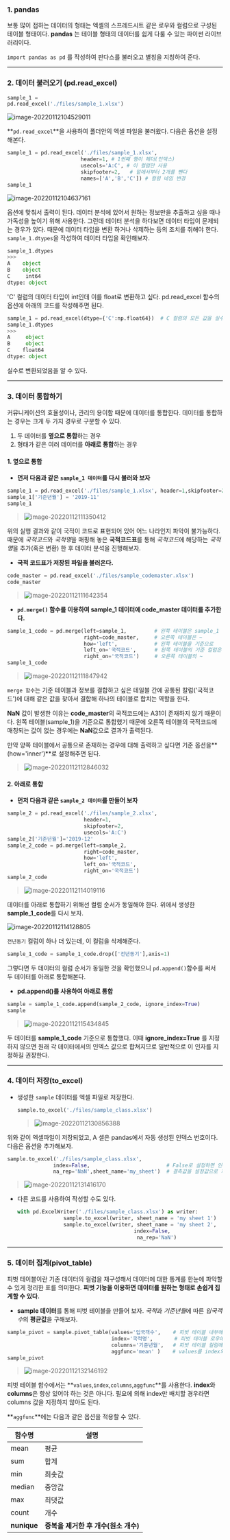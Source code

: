 ### 1. pandas

보통 많이 접하는 데이터의 형태는 엑셀의 스프레드시트 같은 로우와 컬럼으로 구성된 테이블 형태이다. **pandas** 는 테이블 형태의 데이터를 쉽게 다룰 수 있는 파이썬 라이브러리이다.

`import pandas as pd` 를 작성하여 판다스를 불러오고 별칭을 지칭하여 준다.

---



### 2. 데이터 불러오기 (pd.read_excel)

```python
sample_1 =
pd.read_excel('./files/sample_1.xlsx')
```

![image-20220112104529011](assets/pandas%20%EA%B8%B0%EB%B3%B8/image-20220112104529011.png)

**`pd.read_excel`**을 사용하여 폴더안의 엑셀 파일을 불러왔다. 다음은 옵션을 설정해본다.

```python
sample_1 = pd.read_excel('./files/sample_1.xlsx',
                        header=1, # 1번째 행이 헤더(인덱스)
                        usecols='A:C', # 이 컬럼만 사용
                        skipfooter=2,   # 밑에서부터 2개를 뺀다
                        names=['A','B','C']) # 컬럼 네임 변경
sample_1
```

![image-20220112104637161](assets/pandas%20%EA%B8%B0%EB%B3%B8/image-20220112104637161.png)

옵션에 맞춰서 출력이 된다. 데이터 분석에 있어서 원하는 정보만을 추출하고 싶을 때나 가독성을 높이기 위해 사용한다. 그런데 데이터 분석을 하다보면 데이터 타입이 문제되는 경우가 있다. 때문에 데이터 타입을 변환 하거나 삭제하는 등의 조치를 취해야 한다. `sample_1.dtypes`을 작성하여 데이터 타입을 확인해보자.

```python
sample_1.dtypes
>>>
A    object
B    object
C     int64
dtype: object
```

'C' 컬럼의 데이터 타입이 int인데 이를 float로 변환하고 싶다. pd.read_excel 함수의 옵션에 아래의 코드를 작성해주면 된다.

```python
sample_1 = pd.read_excel(dtype={'C':np.float64})  # C 컬럼의 모든 값을 실수로 변환
sample_1.dtypes
>>>
A     object
B     object
C    float64
dtype: object
```

실수로 변환되었음을 알 수 있다.

---



### 3. 데이터 통합하기

커뮤니케이션의 효율성이나, 관리의 용이함 때문에 데이터를 통합한다. 데이터를 통합하는 경우는 크게 두 가지 경우로 구분할 수 있다.

1. 두 데이터를 **옆으로 통합**하는 경우
2. 형태가 같은 여러 데이터를 **아래로 통합**하는 경우



#### 1. **옆으로 통합**

- **먼저 다음과 같은 `sample_1 데이터`를 다시 불러와 보자**

```python
sample_1 = pd.read_excel('./files/sample_1.xlsx', header=1,skipfooter=2)
sample_1['기준년월'] = '2019-11'
sample_1
```

> ![image-20220112111350412](assets/pandas%20%EA%B8%B0%EB%B3%B8/image-20220112111350412.png)

위의 실행 결과와 같이 국적이 코드로 표현되어 있어 어느 나라인지 파악이 불가능하다. 때문에 *국적코드*와 *국적명*을 매핑해 놓은 **국적코드표**를 통해 *국적코드*에 해당하는 *국적명*을 추가(혹은 변환) 한 후 데이터 분석을 진행해보자.

- **국적 코드표가 저장된 파일을 불러온다.**

```python
code_master = pd.read_excel('./files/sample_codemaster.xlsx')
code_master
```

> ![image-20220112111642354](assets/pandas%20%EA%B8%B0%EB%B3%B8/image-20220112111642354.png)



- **`pd.merge()` 함수를 이용하여 sample_1 데이터에 code_master 데이터를 추가한다.**

```python
sample_1_code = pd.merge(left=sample_1, 		# 왼쪽 테이블은 sample_1
                         right=code_master,		# 오른쪽 테이블은 ~
                         how='left',			# 왼쪽 테이블을 기준으로 
                         left_on='국적코드',	  # 왼쪽 테이블의 기준 컬럼은 '국적코드'다
                         right_on='국적코드')	  # 오른쪽 테이블의 ~
sample_1_code
```

>![image-20220112111847942](assets/pandas%20%EA%B8%B0%EB%B3%B8/image-20220112111847942.png)

`merge 함수`는 기준 테이블과 정보를 결합하고 싶은 테일블 간에 공통된 칼럼('국적코드')에 대해 같은 값을 찾아서 결합해 하나의 테이블로 합치는 역할을 한다.

**NaN** 값이 발생한 이유는 **code_master**의 국적코드에는 A31이 존재하지 않기 때문이다. 왼쪽 테이블(sample_1)을 기준으로 통합했기 때문에 오른쪽 테이블의 국적코드에 매칭되는 값이 없는 경우에는 **NaN**값으로 결과가 출력된다.

만약 양쪽 테이블에서 공통으로 존재하는 경우에 대해 출력하고 싶다면 기준 옵션을**(how='inner')**로 설정해주면 된다.

> ![image-20220112112846032](assets/pandas%20%EA%B8%B0%EB%B3%B8/image-20220112112846032.png)





#### 2. **아래로 통합**

- **먼저 다음과 같은 `sample_2 데이터`를 만들어 보자**

```python
sample_2 = pd.read_excel('./files/sample_2.xlsx', 
                         header=1, 
                         skipfooter=2, 
                         usecols='A:C')
sample_2['기준년월']='2019-12'
sample_2_code = pd.merge(left=sample_2, 
                         right=code_master,
                         how='left',
                         left_on='국적코드',
                         right_on='국적코드')
sample_2_code
```

> ![image-20220112114019116](assets/pandas%20%EA%B8%B0%EB%B3%B8/image-20220112114019116.png)



데이터를 아래로 통합하기 위해선 컬럼 순서가 동일해야 한다. 위에서 생성한 **sample_1_code**를 다시 보자.

![image-20220112114128805](assets/pandas%20%EA%B8%B0%EB%B3%B8/image-20220112114128805.png)

`전년동기` 컬럼이 하나 더 있는데, 이 컬럼을 삭제해준다.

```python
sample_1_code = sample_1_code.drop(['전년동기'],axis=1)
```

그렇다면 두 데이터의 컬럼 순서가 동일한 것을 확인했으니 `pd.append()`함수를 써서 두 데이터를 아래로 통합해본다.



- **pd.append()를 사용하여 아래로 통합**

```python
sample = sample_1_code.append(sample_2_code, ignore_index=True)
sample
```

> ![image-20220112115434845](assets/pandas%20%EA%B8%B0%EB%B3%B8/image-20220112115434845.png)

두 데이터를 **sample_1_code** 기준으로 통합했다. 이때 **ignore_index=True** 를 지정하지 않으면 원래 각 데이터에서의 인덱스 값으로 합쳐지므로 일반적으로 이 인자를 지정하길 권장한다.

---



### 4. 데이터 저장(to_excel)

- 생성한 `sample` 데이터를 엑셀 파일로 저장한다.

  ```python
  sample.to_excel('./files/sample_class.xlsx')
  ```

  > ![image-20220112130856388](assets/pandas%20%EA%B8%B0%EB%B3%B8/image-20220112130856388.png)

위와 같이 엑셀파일이 저장되었고, A 셀은 pandas에서 자동 생성된 인덱스 번호이다. 다음은 옵션을 추가해보자.

```python
sample.to_excel('./files/sample_class.xlsx',
               index=False,							# False로 설정하면 인덱스 번호가 제거된다.
               na_rep='NaN',sheet_name='my_sheet')	# 결측값을 설정값으로 치환, 시트 네임 설정
```

> ![image-20220112131416170](assets/pandas%20%EA%B8%B0%EB%B3%B8/image-20220112131416170.png)



- 다른 코드를 사용하여 작성할 수도 있다.

  ```python
  with pd.ExcelWriter('./files/sample_class.xlsx') as writer:
                 sample.to_excel(writer, sheet_name = 'my sheet 1')
                 sample.to_excel(writer, sheet_name = 'my sheet 2',
                                        index=False,
                                         na_rep='NaN')
  ```

---



### 5. 데이터 집계(pivot_table)

피벗 테이블이란 기존 데이터의 컬럼을 재구성해서 데이터에 대한 통계를 한눈에 파악할 수 있게 정리한 표를 의미한다. **피벗 기능을 이용하면 데이터를 원하는 형태로 손쉽게 집계할 수 있다.**

- **sample 데이터**를 통해 피벗 테이블을 만들어 보자. *국적*과 *기준년월*에 따른 *입국객수*의 **평균값**을 구해보자.

```python
sample_pivot = sample.pivot_table(values='입국객수',	# 피벗 테이블 내부에 들어갈 값()
                                  index='국적명',		 # 피벗 테이블 로우에 배치(엑셀에서 행)
                                  columns='기준년월',   # 피벗 테이블 컬럼에 배치(엑셀에서 열)
                                  aggfunc='mean' )	  # values를 index와 columns 기준으로 해당 식을 계산
sample_pivot
```

> ![image-20220112132146192](assets/pandas%20%EA%B8%B0%EB%B3%B8/image-20220112132146192.png)

피벗 테이블 함수에서는 **`values`,`index`,`columns`,`aggfunc`**를 사용한다. **index**와 **columns**은 항상 있어야 하는 것은 아니다. 필요에 의해 index만  배치할 경우라면 columns 값을 지정하지 않아도 된다. 

**`aggfunc`**에는 다음과 같은 옵션을 적용할 수 있다.

| 함수명      | 설명                                 |
| ----------- | ------------------------------------ |
| mean        | 평균                                 |
| sum         | 합계                                 |
| min         | 최솟값                               |
| median      | 중앙값                               |
| max         | 최댓값                               |
| count       | 개수                                 |
| **nunique** | **중복을 제거한 후 개수(원소 개수)** |

